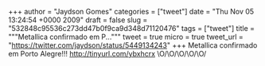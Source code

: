 
+++
author = "Jaydson Gomes"
categories = ["tweet"]
date = "Thu Nov 05 13:24:54 +0000 2009"
draft = false
slug = "532848c95536c273dd47b0f9ca9d348d71120476"
tags = ["tweet"]
title = """Metallica confirmado em P..."""
tweet = true
micro = true
tweet_url = "https://twitter.com/jaydson/status/5449134243"
+++
Metallica confirmado em Porto Alegre!!! http://tinyurl.com/ybxhcrx \O/\O/\O/\O/\O/
